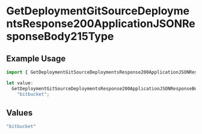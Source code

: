 # GetDeploymentGitSourceDeploymentsResponse200ApplicationJSONResponseBody215Type

## Example Usage

```typescript
import { GetDeploymentGitSourceDeploymentsResponse200ApplicationJSONResponseBody215Type } from "@vercel/sdk/models/getdeploymentop.js";

let value:
  GetDeploymentGitSourceDeploymentsResponse200ApplicationJSONResponseBody215Type =
    "bitbucket";
```

## Values

```typescript
"bitbucket"
```